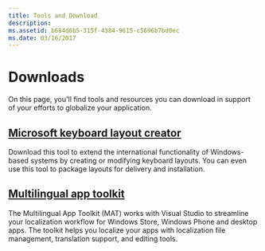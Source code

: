 ```yaml
---
title: Tools and Download
description: 
ms.assetid: b684d6b5-315f-4384-9615-c5696b7bd0ec
ms.date: 03/16/2017
---
```

# Downloads

On this page, you'll find tools and resources you can download in support of your efforts to globalize your application.

## [Microsoft keyboard layout creator](http://go.microsoft.com/fwlink/?LinkId=82315&clcid=0x409)

Download this tool to extend the international functionality of Windows-based systems by creating or modifying keyboard layouts. You can even use this tool to package layouts for delivery and installation.

## [Multilingual app toolkit](https://dev.windows.com/en-us/develop/multilingual-app-toolkit)

The Multilingual App Toolkit (MAT) works with Visual Studio to streamline your localization workflow for Windows Store, Windows Phone and desktop apps. The toolkit helps you localize your apps with localization file management, translation support, and editing tools.


